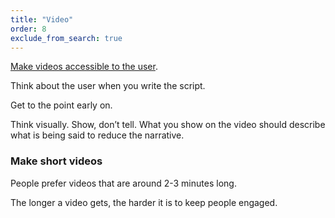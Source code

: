 ```yaml
---
title: "Video"
order: 8
exclude_from_search: true
---
```


[Make videos accessible to the user](/accessibility-inclusivity/#video-and-transcripts).

Think about the user when you write the script.

Get to the point early on.

Think visually. Show, don’t tell. What you show on the video should describe what is being said to reduce the narrative.

### Make short videos

People prefer videos that are around 2-3 minutes long.

The longer a video gets, the harder it is to keep people engaged.
